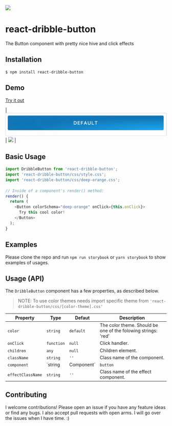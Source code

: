 [![](https://img.shields.io/npm/dm/react-dribble-button.svg?style=flat-square)](https://www.npmjs.com/package/react-dribble-button)

# react-dribble-button

The Button component with pretty nice hive and click effects

## Installation

```
$ npm install react-dribble-button
```

## Demo

[Try it out](https://z4o4z.github.io/react-dribble-button/storybook-static/index.html)

| ![](./demo/demo-1.gif) | ![](./demo/demo-4.gif) |

## Basic Usage

```js
import DribbleButton from 'react-dribble-button';
import 'react-dribble-button/css/style.css';
import 'react-dribble-button/css/deep-orange.css';

// Inside of a component's render() method:
render() {
  return (
    <Button colorSchema="deep-orange" onClick={this.onClick}>
      Try this cool color!
    </Button>
  );
}
```

## Examples

Please clone the repo and run `npm run storybook` or `yarn storybook` to show examples of usages.

## Usage (API)

The `DribbleButton` component has a few properties, as described below.

> NOTE: To use color themes needs import specific theme from `'react-dribble-button/css/[color-theme].css'`

| Property | Type | Defaut | Description |
| -------- | ---- | -------- | ----------- |
| `color` | `string` | `default` | The color theme. Should be one of the folowing strings: 'red' | 'pink' | 'blue' | 'cyan' | 'teal' | 'lime' | 'grey' | 'green' | 'amber' | 'brown' | 'black' | 'orange' | 'purple' | 'yellow' | 'indigo' | 'default' | 'blue-grey' | 'light-blue' | 'light-green' | 'deep-orange' | 'deep-purple
| `onClick` | `function` | `null` | Click handler. |
| `children` | `any` | `null` | Children element. |
| `className` | `string` | `''` | Class name of the component. |
| `component` | `string | Component` | `button` | Component type. |
| `effectClassName` | `string` | `''` | Class name of the effect component. |


## Contributing

I welcome contributions! Please open an issue if you have any feature ideas
or find any bugs. I also accept pull requests with open arms. I will
go over the issues when I have time. :)

